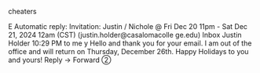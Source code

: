 cheaters

E
Automatic reply: Invitation:
Justin / Nichole @ Fri Dec 20
11pm - Sat Dec 21, 2024 12am (CST)
(justin.holder@casalomacolle
ge.edu)
Inbox
Justin Holder 10:29 PM
to me y
Hello and thank you for your email. I am out of the office and will return on Thursday, December 26th. Happy Holidays to you and yours!
Reply
→
Forward
②